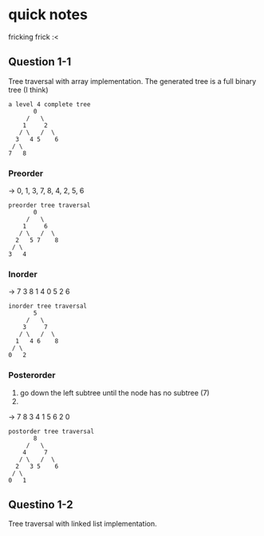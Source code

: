 # quick notes
fricking frick :<
## Question 1-1
Tree traversal with array implementation.
The generated tree is a full binary tree (I think)



```
a level 4 complete tree
       0
     /   \
    1     2
   / \   /  \
  3   4 5    6
 / \
7   8
```
### Preorder
-> 0, 1, 3, 7, 8, 4, 2, 5, 6 

```
preorder tree traversal
       0
     /   \
    1     6
   / \   /  \
  2   5 7    8
 / \
3   4
```
### Inorder
-> 7 3 8 1 4 0 5 2 6

```
inorder tree traversal
       5
     /   \
    3     7
   / \   /  \
  1   4 6    8
 / \
0   2
```
### Posterorder
1. go down the left subtree until the node has no subtree (7)
2. 
-> 7 8 3 4 1 5 6 2 0

```
postorder tree traversal
       8
     /   \
    4     7
   / \   /  \
  2   3 5    6
 / \
0   1
```
## Questino 1-2
Tree traversal with linked list implementation.
